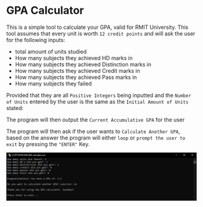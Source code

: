 # GPA Calculator

This is a simple tool to calculate your GPA, valid for RMIT University. This tool assumes that every unit is worth `12 credit points` and will ask the user for the following inputs:

- total amount of units studied
- How many subjects they achieved HD marks in
- How many subjects they achieved Distinction marks in
- How many subjects they achieved Credit marks in
- How many subjects they achieved Pass marks in
- How many subjects they failed



Provided that they are all `Positive Integers` being inputted and the `Number of Units` entered by the user is the same as the `Initial Amount of Units` stated:


The program will then output the `Current Accumulative GPA` for the user

The program will then ask if the user wants to `Calculate Another GPA`, based on the answer the program will either `loop` or `prompt the user to exit` by pressing the `"ENTER"` Key.


 ![ALT](gpa_calculator.PNG)
